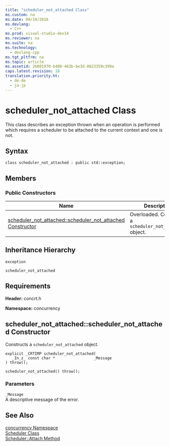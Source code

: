```yaml
---
title: "scheduler_not_attached Class"
ms.custom: na
ms.date: 09/19/2016
ms.devlang: 
  - C++
ms.prod: visual-studio-dev14
ms.reviewer: na
ms.suite: na
ms.technology: 
  - devlang-cpp
ms.tgt_pltfrm: na
ms.topic: article
ms.assetid: 26001970-b400-463b-be3d-8623359c399a
caps.latest.revision: 18
translation.priority.ht: 
  - de-de
  - ja-jp
---
```

# scheduler_not_attached Class
This class describes an exception thrown when an operation is performed which requires a scheduler to be attached to the current context and one is not.  
  
## Syntax  
  
```  
class scheduler_not_attached : public std::exception;  
```  
  
## Members  
  
### Public Constructors  
  
|Name|Description|  
|----------|-----------------|  
|[scheduler_not_attached::scheduler_not_attached Constructor](#scheduler_not_attached__scheduler_not_attached_constructor)|Overloaded. Constructs a                                         `scheduler_not_attached` object.|  
  
## Inheritance Hierarchy  
 `exception`  
  
 `scheduler_not_attached`  
  
## Requirements  
 **Header:** concrt.h  
  
 **Namespace:** concurrency  
  
##  <a name="scheduler_not_attached__scheduler_not_attached_constructor"></a>  scheduler_not_attached::scheduler_not_attached Constructor  
 Constructs a                 `scheduler_not_attached` object.  
  
```  
explicit _CRTIMP scheduler_not_attached(  
   _In_z_ const char *                 _Message  
) throw();  
  
scheduler_not_attached() throw();  
```  
  
### Parameters  
 `_Message`  
 A descriptive message of the error.  
  
## See Also  
 [concurrency Namespace](../vs140/concurrency-Namespace.md)   
 [Scheduler Class](../vs140/Scheduler-Class.md)   
 [Scheduler::Attach Method](../vs140/Scheduler-Class.md#scheduler__attach_method)